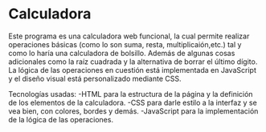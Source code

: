 # Calculadora

Este programa es una calculadora web funcional, la cual permite realizar operaciones básicas (como lo son suma, resta, multiplicaión,etc.) tal y como lo haría una calculadora de bolsillo. Además de algunas cosas adicionales como la raíz cuadrada y la alternativa de borrar el último dígito. La lógica de las operaciones en cuestión está implementada en JavaScript y el diseño visual está personalizado mediante CSS.

Tecnologías usadas:
-HTML para la estructura de la página y la definición de los elementos de la calculadora.
-CSS para darle estilo a la interfaz y se vea bien, con colores, bordes y demás.
-JavaScript para la implementación de la lógica de las operaciones.
